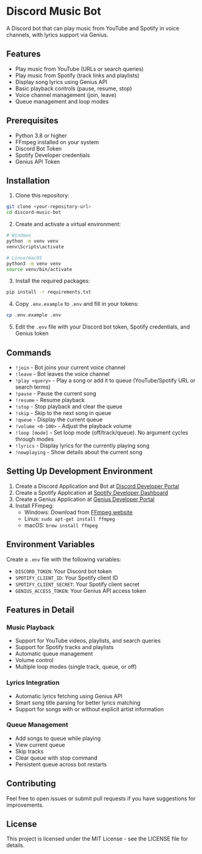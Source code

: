 # Discord Music Bot

A Discord bot that can play music from YouTube and Spotify in voice channels, with lyrics support via Genius.

## Features

- Play music from YouTube (URLs or search queries)
- Play music from Spotify (track links and playlists)
- Display song lyrics using Genius API
- Basic playback controls (pause, resume, stop)
- Voice channel management (join, leave)
- Queue management and loop modes

## Prerequisites

- Python 3.8 or higher
- FFmpeg installed on your system
- Discord Bot Token
- Spotify Developer credentials
- Genius API Token

## Installation

1. Clone this repository:
```bash
git clone <your-repository-url>
cd discord-music-bot
```

2. Create and activate a virtual environment:
```bash
# Windows
python -m venv venv
venv\Scripts\activate

# Linux/macOS
python3 -m venv venv
source venv/bin/activate
```

3. Install the required packages:
```bash
pip install -r requirements.txt
```

4. Copy `.env.example` to `.env` and fill in your tokens:
```bash
cp .env.example .env
```

5. Edit the `.env` file with your Discord bot token, Spotify credentials, and Genius token

## Commands

- `!join` - Bot joins your current voice channel
- `!leave` - Bot leaves the voice channel
- `!play <query>` - Play a song or add it to queue (YouTube/Spotify URL or search terms)
- `!pause` - Pause the current song
- `!resume` - Resume playback
- `!stop` - Stop playback and clear the queue
- `!skip` - Skip to the next song in queue
- `!queue` - Display the current queue
- `!volume <0-100>` - Adjust the playback volume
- `!loop [mode]` - Set loop mode (off/track/queue). No argument cycles through modes
- `!lyrics` - Display lyrics for the currently playing song
- `!nowplaying` - Show details about the current song

## Setting Up Development Environment

1. Create a Discord Application and Bot at [Discord Developer Portal](https://discord.com/developers/applications)
2. Create a Spotify Application at [Spotify Developer Dashboard](https://developer.spotify.com/dashboard)
3. Create a Genius Application at [Genius Developer Portal](https://genius.com/api-clients)
4. Install FFmpeg:
   - Windows: Download from [FFmpeg website](https://ffmpeg.org/download.html)
   - Linux: `sudo apt-get install ffmpeg`
   - macOS: `brew install ffmpeg`

## Environment Variables

Create a `.env` file with the following variables:
- `DISCORD_TOKEN`: Your Discord bot token
- `SPOTIFY_CLIENT_ID`: Your Spotify client ID
- `SPOTIFY_CLIENT_SECRET`: Your Spotify client secret
- `GENIUS_ACCESS_TOKEN`: Your Genius API access token

## Features in Detail

### Music Playback
- Support for YouTube videos, playlists, and search queries
- Support for Spotify tracks and playlists
- Automatic queue management
- Volume control
- Multiple loop modes (single track, queue, or off)

### Lyrics Integration
- Automatic lyrics fetching using Genius API
- Smart song title parsing for better lyrics matching
- Support for songs with or without explicit artist information

### Queue Management
- Add songs to queue while playing
- View current queue
- Skip tracks
- Clear queue with stop command
- Persistent queue across bot restarts

## Contributing

Feel free to open issues or submit pull requests if you have suggestions for improvements.

## License

This project is licensed under the MIT License - see the LICENSE file for details.
